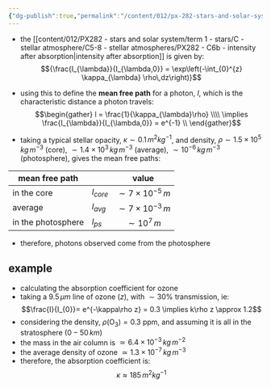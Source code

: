 ```yaml
---
{"dg-publish":true,"permalink":"/content/012/px-282-stars-and-solar-system/term-1-stars/c-stellar-atmosphere/c5-8-stellar-atmospheres/px-282-c7-mean-free-path/","noteIcon":"1","created":"2024-11-25T10:50:32.000+00:00","updated":"2024-12-22T12:55:13.576+00:00"}
---
```


- the [[content/012/PX282 - stars and solar system/term 1 - stars/C - stellar atmosphere/C5-8 - stellar atmospheres/PX282 - C6b - intensity after absorption\|intensity after absorption]] is given by:
$${\frac{I_{\lambda}}{I_{\lambda,0}} = \exp\left(-\int_{0}^{z} \kappa_{\lambda} \rho\,dz\right)}$$
- using this to define the **mean free path** for a photon, $l$, which is the characteristic distance a photon travels: 
$$\begin{gather}
l = \frac{1}{\kappa_{\lambda}\rho} \\\\
\implies \frac{I_{\lambda}}{I_{\lambda,0}} = e^{-1} \\ 
\end{gather}$$

- taking a typical stellar opacity, $\kappa\sim0.1\,m^{2}kg^{-1}$, and density, $\rho\sim 1.5\times10^{5}\,kg\,m^{-3}$ (core), $\sim 1.4\times10^{3}\,kg\,m^{-3}$ (average), $\sim 10^{-6}\,kg\,m^{-3}$ (photosphere), gives the mean free paths:

| mean free path     |            |          value           |
| ------------------ | ---------- | :----------------------: |
| in the core        | $l_{core}$ | $\sim 7\times10^{-5}\,m$ |
| average            | $l_{avg}$  | $\sim 7\times10^{-3}\,m$ |
| in the photosphere | $l_{ps}$   |     $\sim 10^{7}\,m$     |
- therefore, photons observed come from the photosphere
## example
- calculating the absorption coefficient for ozone
- taking a $9.5\,\mu m$ line of ozone $(z)$, with $\sim30\%$ transmission, ie:
$$\frac{I}{I_{0}}= e^{-\kappa\rho z} = 0.3 \implies k\rho z \approx 1.2$$
- considering the density, $\rho(\text{O}_{3}) = 0.3~$ppm, and assuming it is all in the stratosphere $(0-50\,km)$ 
- the mass in the air column is $\simeq 6.4\times10^{-3}\,kg\,m^{-2}$
- the average density of ozone $\simeq 1.3\times10^{-7}\,kg\,m^{-3}$
- therefore, the absorption coefficient is: 
$$\kappa \approx 185\,m^{2}kg^{-1}$$
